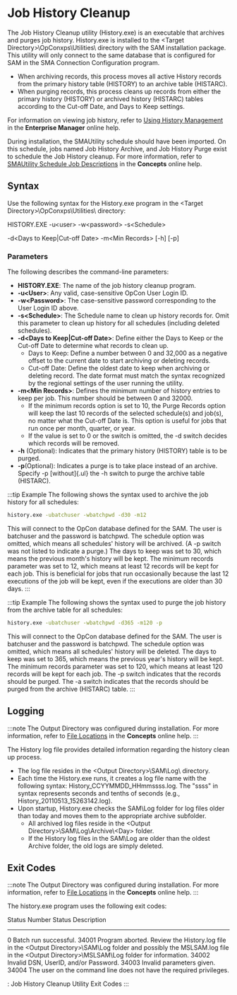 # Job History Cleanup

The Job History Cleanup utility (History.exe) is an executable that
archives and purges job history. History.exe is installed to the
\<Target Directory\>\\OpConxps\\Utilities\\ directory with the SAM
installation package. This utility will only connect to the same
database that is configured for SAM in the SMA Connection Configuration
program.

- When archiving records, this process moves all active History
    records from the primary history table (HISTORY) to an archive table
    (HISTARC).
- When purging records, this process cleans up records from either the
    primary history (HISTORY) or archived history (HISTARC) tables
    according to the Cut-off Date, and Days to Keep settings.

For information on viewing job history, refer to [Using History Management](../../Files/UI/Enterprise-Manager/Using-History-Management.md)
 in the **Enterprise Manager** online help.

During installation, the SMAUtility schedule should have been imported.
On this schedule, jobs named Job History Archive, and Job History Purge
exist to schedule the Job History cleanup. For more information, refer
to [SMAUtility Schedule Job Descriptions](../../objects/schedules.md#smautility-schedule)
 in the **Concepts** online help.

## Syntax

Use the following syntax for the History.exe program in the \<Target
Directory\>\\OpConxps\\Utilities\\ directory:

HISTORY.EXE -u\<user\> -w\<password\> -s\<Schedule\>

-d\<Days to Keep\|Cut-off Date\> -m\<Min Records\> \[-h\] \[-p\]

### Parameters

The following describes the command-line parameters:

- **HISTORY.EXE**: The name of the job history cleanup program.
- **-u\<User\>**: Any valid, case-sensitive OpCon User Login ID.
- **-w\<Password\>**: The case-sensitive password corresponding to the
    User Login ID above.
- **-s\<Schedule\>**: The Schedule name to clean up history records
    for. Omit this parameter to clean up history for all schedules
    (including deleted schedules).
- **-d\<Days to Keep\|Cut-off Date\>**: Define either the Days to Keep
    or the Cut-off Date to determine what records to clean up.
  - Days to Keep: Define a number between 0 and 32,000 as a negative
        offset to the current date to start archiving or deleting
        records.
  - Cut-off Date: Define the oldest date to keep when archiving or
        deleting record. The date format must match the syntax
        recognized by the regional settings of the user running the
        utility.
- **-m\<Min Records\>**: Defines the minimum number of history entries
    to keep per job. This number should be between 0 and 32000.
  - If the minimum records option is set to 10, the Purge Records
        option will keep the last 10 records of the selected schedule(s)
        and job(s), no matter what the Cut-off Date is. This option is
        useful for jobs that run once per month, quarter, or year.
  - If the value is set to 0 or the switch is omitted, the -d switch
        decides which records will be removed.
- **-h** (Optional): Indicates that the primary history (HISTORY)
    table is to be purged.
- **-p**(Optional): Indicates a purge is to take place instead of an
    archive. Specify -p [without]{.ul} the -h switch to purge the     archive table (HISTARC).

:::tip Example
The following shows the syntax used to archive the job history for all schedules:

```cmd
history.exe -ubatchuser -wbatchpwd -d30 -m12
```

This will connect to the OpCon database defined for the SAM. The user is batchuser and the password is batchpwd. The schedule option was omitted, which means all schedules' history will be archived. (A -p switch was not listed to indicate a purge.) The days to keep was set to 30, which means the previous month's history will be kept. The minimum records parameter was set to 12, which means at least 12 records will be kept for each job. This is beneficial for jobs that run occasionally because the last 12 executions of the job will be kept, even if the executions are older than 30 days.
:::

:::tip Example
The following shows the syntax used to purge the job history from the archive table for all schedules:

```cmd
history.exe -ubatchuser -wbatchpwd -d365 -m120 -p 
```

This will connect to the OpCon database defined for the SAM. The user is batchuser and the password is batchpwd. The schedule option was omitted, which means all schedules' history will be deleted. The days to keep was set to 365, which means the previous year's history will be kept. The minimum records parameter was set to 120, which means at least 120 records will be kept for each job. The -p switch indicates that the records should be purged. The -a switch indicates that the records should be purged from the archive (HISTARC) table.
:::

## Logging

:::note
The Output Directory was configured during installation. For more information, refer to [File Locations](../../file-locations.md) in the **Concepts** online help.
:::

The History log file provides detailed information regarding the history
clean up process.

- The log file resides in the \<Output Directory\>\\SAM\\Log\\
    directory.
- Each time the History.exe runs, it creates a log file name with the
    following syntax: History_CCYYMMDD_HHmmssss.log. The "ssss" in
    syntax represents seconds and tenths of seconds (e.g.,
    History_20110513_15263142.log).
- Upon startup, History.exe checks the SAM\\Log folder for log files
    older than today and moves them to the appropriate archive
    subfolder.
  - All archived log files reside in the \<Output
        Directory\>\\SAM\\Log\\Archive\\\<Day\> folder.
  - If the History log files in the SAM\\Log are older than the
        oldest Archive folder, the old logs are simply deleted.

## Exit Codes

:::note
The Output Directory was configured during installation. For more information, refer to [File Locations](../../file-locations.md) in the **Concepts** online help.
:::

The history.exe program uses the following exit codes:

  Status Number   Status Description
  --------------- ---------------------------------------------------------------------------------------------------------------------------------------------------------------------------------------------
  0               Batch run successful.
  34001           Program aborted. Review the History.log file in the \<Output Directory\>\\SAM\\Log folder and possibly the MSLSAM.log file in the \<Output Directory\>\\MSLSAM\\Log folder for information.
  34002           Invalid DSN, UserID, and/or Password.
  34003           Invalid parameters given.
  34004           The user on the command line does not have the required privileges.

  : Job History Cleanup Utility Exit Codes
:::
